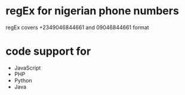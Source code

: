 # regEx for nigerian phone numbers

regEx covers +2349046844661 and 09046844661 format

# code support for 
 
- JavaScript
- PHP
- Python
- Java

